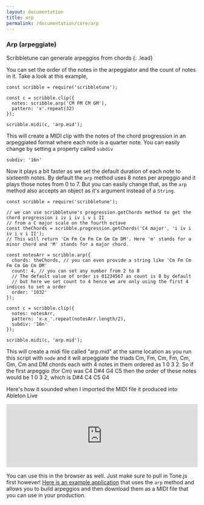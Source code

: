 ```yaml
---
layout: documentation
title: arp
permalink: /documentation/core/arp
--- 
```


### Arp (arpeggiate)
Scribbletune can generate arpeggios from chords
{: .lead}

You can set the order of the notes in the arpeggiator and the count of notes in it. Take a look at this example,

```
const scribble = require('scribbletune');

const c = scribble.clip({
  notes: scribble.arp('CM FM CM GM'),
  pattern: 'x'.repeat(32)
});

scribble.midi(c, 'arp.mid');
```

This will create a MIDI clip with the notes of the chord progression in an arpeggiated format where each note is a quarter note. You can easily change by setting a property called `subdiv`

```
subdiv: '16n'
```

Now it plays a bit faster as we set the default duration of each note to sixteenth notes. By default the `arp` method uses 8 notes per arpeggio and it plays those notes from 0 to 7. But you can easily change that, as the `arp` method also accepts an object as it's argument instead of a `String`.

```
const scribble = require('scribbletune');

// we can use scribbletune's progression.getChords method to get the chord progression i iv i iv i v i II
// from a C major scale on the fourth octave
const theChords = scribble.progression.getChords('C4 major', 'i iv i iv i v i II');
// This will return 'Cm Fm Cm Fm Cm Gm Cm DM'. Here 'm' stands for a minor chord and 'M' stands for a major chord.

const notesArr = scribble.arp({
  chords: theChords, // you can even provide a string like 'Cm Fm Cm Fm Cm Gm Cm DM'
  count: 4, // you can set any number from 2 to 8
  // The default value of order is 01234567 as count is 8 by default
  // but here we set count to 4 hence we are only using the first 4 indices to set a order
  order: '1032'
});

const c = scribble.clip({
  notes: notesArr,
  pattern: 'x-x_'.repeat(notesArr.length/2),
  subdiv: '16n'
});

scribble.midi(c, 'arp.mid');
```

This will create a midi file called "arp.mid" at the same location as you run this script with `node` and it will arpeggiate the triads Cm, Fm, Cm, Fm, Cm, Gm, Cm and DM chords each with 4 notes in them ordered as 1 0 3 2. So if the first arpeggio (for Cm) was C4 D#4 G4 C5 then the order of these notes would be 1 0 3 2, which is D#4 C4 C5 G4

Here's how it sounded when I imported the MIDI file it produced into Ableton Live
<iframe width="100%" height="166" scrolling="no" frameborder="no" allow="autoplay" src="https://w.soundcloud.com/player/?url=https%3A//api.soundcloud.com/tracks/517314963&color=%232e2e2e&auto_play=false&hide_related=false&show_comments=true&show_user=true&show_reposts=false&show_teaser=true"></iframe>

You can use this in the browser as well. Just make sure to pull in Tone.js first however! [Here is an example application](https://scribbletune.github.io/live/rpg8.html) that uses the `arp` method and allows you to build arpeggios and then download them as a MIDI file that you can use in your production.

